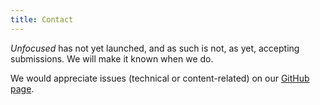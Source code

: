 ```yaml
---
title: Contact
---
```


*Unfocused* has not yet launched, and as such is not, as yet,
accepting submissions. We will make it known when we do.

We would appreciate issues (technical or content-related) on our
[GitHub page](https://github.com/unfocused-newspaper/unfocused-newspaper.github.io).
